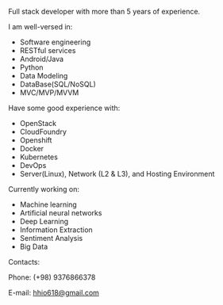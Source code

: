 Full stack developer with more than 5 years of experience.

I am well-versed in:
- Software engineering
- RESTful services
- Android/Java
- Python
- Data Modeling
- DataBase(SQL/NoSQL)
- MVC/MVP/MVVM

Have some good experience with:
- OpenStack
- CloudFoundry
- Openshift
- Docker
- Kubernetes
- DevOps
- Server(Linux), Network (L2 & L3), and Hosting Environment

Currently working on:
- Machine learning
- Artificial neural networks
- Deep Learning
- Information Extraction
- Sentiment Analysis
- Big Data



Contacts:

Phone: (+98) 9376866378

E-mail: hhio618@gmail.com
